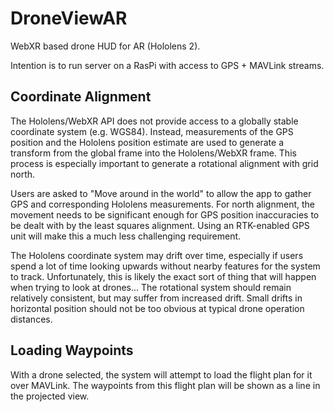 # DroneViewAR

WebXR based drone HUD for AR (Hololens 2).

Intention is to run server on a RasPi with access to GPS + MAVLink streams.

## Coordinate Alignment

The Hololens/WebXR API does not provide access to a globally stable coordinate
system (e.g. WGS84). Instead, measurements of the GPS position and the Hololens
position estimate are used to generate a transform from the global frame into
the Hololens/WebXR frame. This process is especially important to generate a
rotational alignment with grid north.

Users are asked to "Move around in the world" to allow the app to gather
GPS and corresponding Hololens measurements. For north alignment, the movement
needs to be significant enough for GPS position inaccuracies to be dealt with by
the least squares alignment. Using an RTK-enabled GPS unit will make this
a much less challenging requirement.

The Hololens coordinate system may drift over time, especially if users spend a
lot of time looking upwards without nearby features for the system to track.
Unfortunately, this is likely the exact sort of thing that will happen when
trying to look at drones... The rotational system should remain relatively
consistent, but may suffer from increased drift. Small drifts in horizontal
position should not be too obvious at typical drone operation distances.

## Loading Waypoints

With a drone selected, the system will attempt to load the flight plan for it
over MAVLink. The waypoints from this flight plan will be shown as a line in the
projected view.
